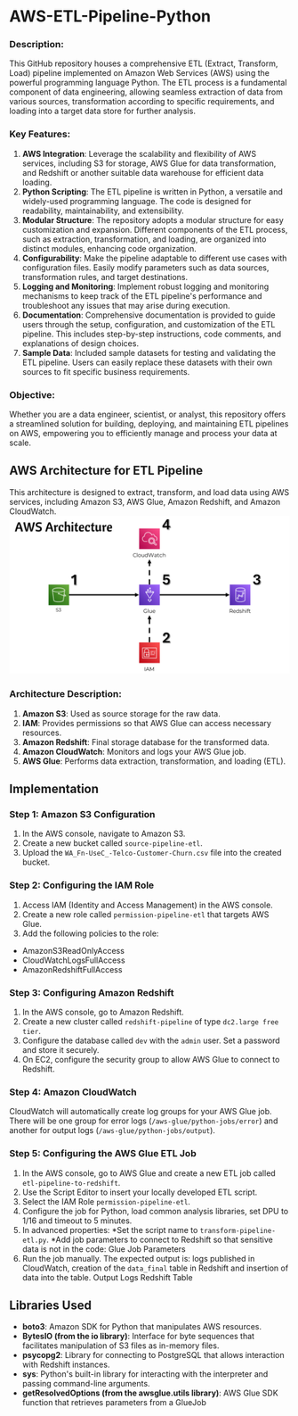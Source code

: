 # AWS-ETL-Pipeline-Python

### Description:
This GitHub repository houses a comprehensive ETL (Extract, Transform, Load) pipeline implemented on Amazon Web Services (AWS) using the powerful programming language Python. The ETL process is a fundamental component of data engineering, allowing seamless extraction of data from various sources, transformation according to specific requirements, and loading into a target data store for further analysis.

### Key Features:
1. **AWS Integration**: Leverage the scalability and flexibility of AWS services, including S3 for storage, AWS Glue for data transformation, and Redshift or another suitable data warehouse for efficient data loading.
2. **Python Scripting**: The ETL pipeline is written in Python, a versatile and widely-used programming language. The code is designed for readability, maintainability, and extensibility.
3. **Modular Structure**: The repository adopts a modular structure for easy customization and expansion. Different components of the ETL process, such as extraction, transformation, and loading, are organized into distinct modules, enhancing code organization.
4. **Configurability**: Make the pipeline adaptable to different use cases with configuration files. Easily modify parameters such as data sources, transformation rules, and target destinations.
5. **Logging and Monitoring**: Implement robust logging and monitoring mechanisms to keep track of the ETL pipeline's performance and troubleshoot any issues that may arise during execution.
6. **Documentation**: Comprehensive documentation is provided to guide users through the setup, configuration, and customization of the ETL pipeline. This includes step-by-step instructions, code comments, and explanations of design choices.
7. **Sample Data**: Included sample datasets for testing and validating the ETL pipeline. Users can easily replace these datasets with their own sources to fit specific business requirements.

### Objective:
Whether you are a data engineer, scientist, or analyst, this repository offers a streamlined solution for building, deploying, and maintaining ETL pipelines on AWS, empowering you to efficiently manage and process your data at scale.

## AWS Architecture for ETL Pipeline
This architecture is designed to extract, transform, and load data using AWS services, including Amazon S3, AWS Glue, Amazon Redshift, and Amazon CloudWatch.
<picture>
<img alt="Shows the AWS Architecture Flowchart." src="https://github.com/lucassauaia/AWS-ETL-Pipeline-Python/blob/df7c42294d58e2472925f7ce799fac5e17bf80e7/assets/images/AWS%20Architecture.png">
</picture>

### Architecture Description:
1. **Amazon S3**: Used as source storage for the raw data.
2. **IAM**: Provides permissions so that AWS Glue can access necessary resources.
3. **Amazon Redshift**: Final storage database for the transformed data.
4. **Amazon CloudWatch**: Monitors and logs your AWS Glue job.
5. **AWS Glue**: Performs data extraction, transformation, and loading (ETL).

## Implementation
### Step 1: Amazon S3 Configuration
1. In the AWS console, navigate to Amazon S3.
2. Create a new bucket called `source-pipeline-etl`.
3. Upload the `WA_Fn-UseC_-Telco-Customer-Churn.csv` file into the created bucket.
### Step 2: Configuring the IAM Role
1. Access IAM (Identity and Access Management) in the AWS console.
2. Create a new role called `permission-pipeline-etl` that targets AWS Glue.
3. Add the following policies to the role:
  * AmazonS3ReadOnlyAccess
  * CloudWatchLogsFullAccess
  * AmazonRedshiftFullAccess
### Step 3: Configuring Amazon Redshift
1. In the AWS console, go to Amazon Redshift.
2. Create a new cluster called `redshift-pipeline` of type `dc2.large free tier`.
3. Configure the database called `dev` with the `admin` user. Set a password and store it securely.
4. On EC2, configure the security group to allow AWS Glue to connect to Redshift.
### Step 4: Amazon CloudWatch
CloudWatch will automatically create log groups for your AWS Glue job. There will be one group for error logs (`/aws-glue/python-jobs/error`) and another for output logs (`/aws-glue/python-jobs/output`).
### Step 5: Configuring the AWS Glue ETL Job
1. In the AWS console, go to AWS Glue and create a new ETL job called `etl-pipeline-to-redshift`.
2. Use the Script Editor to insert your locally developed ETL script.
3. Select the IAM Role `permission-pipeline-etl`.
4. Configure the job for Python, load common analysis libraries, set DPU to 1/16 and timeout to 5 minutes.
5. In advanced properties:
  *Set the script name to `transform-pipeline-etl.py`.
  *Add job parameters to connect to Redshift so that sensitive data is not in the code: Glue Job Parameters
6. Run the job manually. The expected output is: logs published in CloudWatch, creation of the `data_final` table in Redshift and insertion of data into the table. Output Logs Redshift Table

## Libraries Used
- **boto3**: Amazon SDK for Python that manipulates AWS resources.
- **BytesIO (from the io library)**: Interface for byte sequences that facilitates manipulation of S3 files as in-memory files.
- **psycopg2**: Library for connecting to PostgreSQL that allows interaction with Redshift instances.
- **sys**: Python's built-in library for interacting with the interpreter and passing command-line arguments.
- **getResolvedOptions (from the awsglue.utils library)**: AWS Glue SDK function that retrieves parameters from a GlueJob
